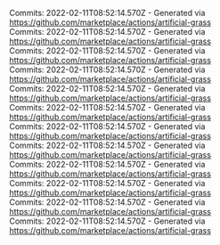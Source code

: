 Commits: 2022-02-11T08:52:14.570Z - Generated via https://github.com/marketplace/actions/artificial-grass
<br>
Commits: 2022-02-11T08:52:14.570Z - Generated via https://github.com/marketplace/actions/artificial-grass
<br>
Commits: 2022-02-11T08:52:14.570Z - Generated via https://github.com/marketplace/actions/artificial-grass
<br>
Commits: 2022-02-11T08:52:14.570Z - Generated via https://github.com/marketplace/actions/artificial-grass
<br>
Commits: 2022-02-11T08:52:14.570Z - Generated via https://github.com/marketplace/actions/artificial-grass
<br>
Commits: 2022-02-11T08:52:14.570Z - Generated via https://github.com/marketplace/actions/artificial-grass
<br>
Commits: 2022-02-11T08:52:14.570Z - Generated via https://github.com/marketplace/actions/artificial-grass
<br>
Commits: 2022-02-11T08:52:14.570Z - Generated via https://github.com/marketplace/actions/artificial-grass
<br>
Commits: 2022-02-11T08:52:14.570Z - Generated via https://github.com/marketplace/actions/artificial-grass
<br>
Commits: 2022-02-11T08:52:14.570Z - Generated via https://github.com/marketplace/actions/artificial-grass
<br>
Commits: 2022-02-11T08:52:14.570Z - Generated via https://github.com/marketplace/actions/artificial-grass
<br>
Commits: 2022-02-11T08:52:14.570Z - Generated via https://github.com/marketplace/actions/artificial-grass
<br>
